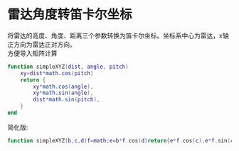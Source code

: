 # 雷达角度转笛卡尔坐标

将雷达的高度、角度、距离三个参数转换为笛卡尔坐标。坐标系中心为雷达，x轴正方向为雷达正对方向。  
方便导入矩阵计算

```lua
function simpleXYZ(dist, angle, pitch)
    xy=dist*math.cos(pitch)
    return {
        xy*math.cos(angle),
        xy*math.sin(angle),
        dist*math.sin(pitch),
    }
end
```

简化版:

```lua
function simpleXYZ(b,c,d)f=math;e=b*f.cos(d)return{e*f.cos(c),e*f.sin(c),b*f.sin(d)}end
```
